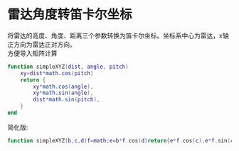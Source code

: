 # 雷达角度转笛卡尔坐标

将雷达的高度、角度、距离三个参数转换为笛卡尔坐标。坐标系中心为雷达，x轴正方向为雷达正对方向。  
方便导入矩阵计算

```lua
function simpleXYZ(dist, angle, pitch)
    xy=dist*math.cos(pitch)
    return {
        xy*math.cos(angle),
        xy*math.sin(angle),
        dist*math.sin(pitch),
    }
end
```

简化版:

```lua
function simpleXYZ(b,c,d)f=math;e=b*f.cos(d)return{e*f.cos(c),e*f.sin(c),b*f.sin(d)}end
```
